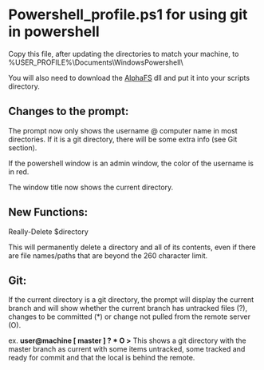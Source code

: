 Powershell_profile.ps1 for using git in powershell
==================================================

Copy this file, after updating the directories to match your machine, to %USER_PROFILE%\Documents\WindowsPowershell\

You will also need to download the [AlphaFS](https://github.com/alphaleonis/AlphaFS) dll and put it into your scripts directory.

Changes to the prompt:
----------------------

The prompt now only shows the username @ computer name in most directories. If it is a git directory, there will be some extra info (see Git section).

If the powershell window is an admin window, the color of the username is in red.

The window title now shows the current directory.

New Functions:
--------------

Really-Delete $directory

This will permanently delete a directory and all of its contents, even if there are file names/paths that are beyond the 260 character limit.

Git:
----

If the current directory is a git directory, the prompt will display the current branch and will show whether the current branch has untracked files (?), changes to be committed (*) or change not pulled from the remote server (O).

ex. **user@machine [ master ] ? * O >**
This shows a git directory with the master branch as current with some items untracked, some tracked and ready for commit and that the local is behind the remote.
